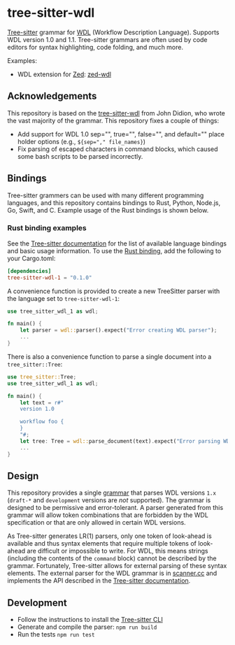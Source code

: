# tree-sitter-wdl

[Tree-sitter](https://github.com/tree-sitter/tree-sitter) grammar for [WDL](https://openwdl.org/) (Workflow Description Language).
Supports WDL version 1.0 and 1.1. Tree-sitter grammars are often used by code editors for syntax highlighting, code folding, 
and much more.

Examples:

* WDL extension for [Zed](https://zed.dev): [zed-wdl](https://github.com/broadinstitute/zed-wdl)

## Acknowledgements

This repository is based on the [tree-sitter-wdl](https://github.com/jdidion/tree-sitter-wdl) from John Didion, who wrote the 
vast majority of the grammar. This repository fixes a couple of things:

* Add support for WDL 1.0 sep="", true="", false="", and default="" place holder options (e.g., `${sep="," file_names}`)
* Fix parsing of escaped characters in command blocks, which caused some bash scripts to be parsed incorrectly.

## Bindings

Tree-sitter grammers can be used with many different programming languages, and this repository contains bindings
to Rust, Python, Node.js, Go, Swift, and C. Example usage of the Rust bindings is shown below.

### Rust binding examples

See the [Tree-sitter documentation](https://tree-sitter.github.io/tree-sitter/using-parsers) for the list of available language bindings and basic usage information. To use the [Rust binding](https://crates.io/crates/tree-sitter-wdl-1), add the following to your Cargo.toml:

```toml
[dependencies]
tree-sitter-wdl-1 = "0.1.0"
```

A convenience function is provided to create a new TreeSitter parser with the language set to `tree-sitter-wdl-1`:

```rust
use tree_sitter_wdl_1 as wdl;

fn main() {
    let parser = wdl::parser().expect("Error creating WDL parser");
    ...
}
```

There is also a convenience function to parse a single document into a `tree_sitter::Tree`:

```rust
use tree_sitter::Tree;
use tree_sitter_wdl_1 as wdl;

fn main() {
    let text = r#"
    version 1.0

    workflow foo {
    }
    "#;
    let tree: Tree = wdl::parse_document(text).expect("Error parsing WDL parser");
    ...
}
```

## Design

This repository provides a single [grammar](grammar.js) that parses WDL versions `1.x` (`draft-*` and `development` versions are *not* supported). The grammar is designed to be permissive and error-tolerant. A parser generated from this grammar will allow token combinations that are forbidden by the WDL specification or that are only allowed in certain WDL versions.

As Tree-sitter generates LR(1) parsers, only one token of look-ahead is available and thus syntax elements that require multiple tokens of look-ahead are difficult or impossible to write. For WDL, this means strings (including the contents of the `command` block) cannot be described by the grammar. Fortunately, Tree-sitter allows for external parsing of these syntax elements. The external parser for the WDL grammar is in [scanner.cc](src/tree_sitter/../scanner.cc) and implements the API described in the [Tree-sitter documentation](https://tree-sitter.github.io/tree-sitter/creating-parsers#external-scanners).

## Development

* Follow the instructions to install the [Tree-sitter CLI](https://github.com/tree-sitter/tree-sitter/blob/master/cli/README.md)
* Generate and compile the parser: `npm run build`
* Run the tests `npm run test`